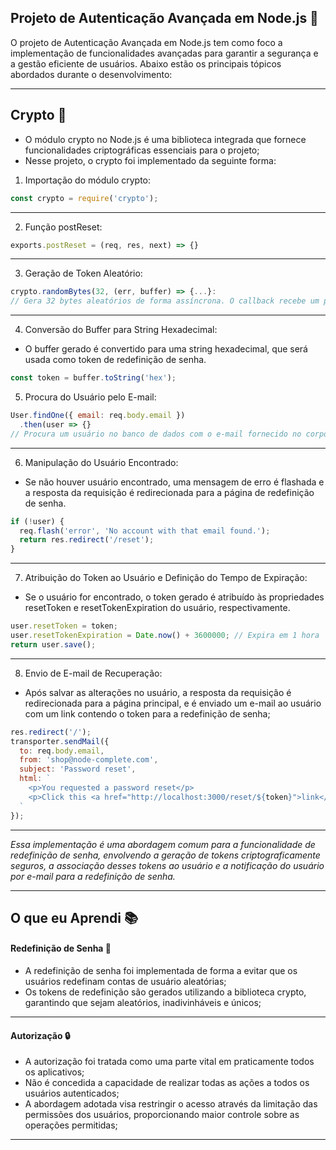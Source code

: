 ## Projeto de Autenticação Avançada em Node.js 🚀

O projeto de Autenticação Avançada em Node.js tem como foco a implementação de funcionalidades avançadas para garantir a segurança e a gestão eficiente de usuários. Abaixo estão os principais tópicos abordados durante o desenvolvimento:

---

## Crypto 🔐
- O módulo crypto no Node.js é uma biblioteca integrada que fornece funcionalidades criptográficas essenciais para o projeto;
- Nesse projeto, o crypto foi implementado da seguinte forma:
1. Importação do módulo crypto:
~~~javascript 
const crypto = require('crypto');
~~~

---

2. Função postReset:
~~~javascript 
exports.postReset = (req, res, next) => {}
~~~

---

3. Geração de Token Aleatório:
~~~javascript 
crypto.randomBytes(32, (err, buffer) => {...}:
// Gera 32 bytes aleatórios de forma assíncrona. O callback recebe um possível erro (err) e o buffer gerado.
~~~

---

4. Conversão do Buffer para String Hexadecimal:
- O buffer gerado é convertido para uma string hexadecimal, que será usada como token de redefinição de senha.
~~~javascript 
const token = buffer.toString('hex');
~~~

5. Procura do Usuário pelo E-mail:
~~~javascript
User.findOne({ email: req.body.email })
  .then(user => {}
// Procura um usuário no banco de dados com o e-mail fornecido no corpo da requisição.
~~~

---

6. Manipulação do Usuário Encontrado:
- Se não houver usuário encontrado, uma mensagem de erro é flashada e a resposta da requisição é redirecionada para a página de redefinição de senha.
~~~javascript
if (!user) {
  req.flash('error', 'No account with that email found.');
  return res.redirect('/reset');
}
~~~

---

7. Atribuição do Token ao Usuário e Definição do Tempo de Expiração:
- Se o usuário for encontrado, o token gerado é atribuído às propriedades resetToken e resetTokenExpiration do usuário, respectivamente.
~~~javascript 
user.resetToken = token;
user.resetTokenExpiration = Date.now() + 3600000; // Expira em 1 hora
return user.save();
~~~

---

8. Envio de E-mail de Recuperação:
- Após salvar as alterações no usuário, a resposta da requisição é redirecionada para a página principal, e é enviado um e-mail ao usuário com um link contendo o token para a redefinição de senha;
~~~javascript
res.redirect('/');
transporter.sendMail({
  to: req.body.email,
  from: 'shop@node-complete.com',
  subject: 'Password reset',
  html: `
    <p>You requested a password reset</p>
    <p>Click this <a href="http://localhost:3000/reset/${token}">link</a> to set a new password.</p>
  `
});
~~~

---

*Essa implementação é uma abordagem comum para a funcionalidade de redefinição de senha, envolvendo a geração de tokens criptograficamente seguros, a associação desses tokens ao usuário e a notificação do usuário por e-mail para a redefinição de senha.*

---

## O que eu Aprendi 📚

#### Redefinição de Senha 🔄
- A redefinição de senha foi implementada de forma a evitar que os usuários redefinam contas de usuário aleatórias;
- Os tokens de redefinição são gerados utilizando a biblioteca crypto, garantindo que sejam aleatórios, inadivinháveis e únicos; 

---

#### Autorização 🔒
- A autorização foi tratada como uma parte vital em praticamente todos os aplicativos;
- Não é concedida a capacidade de realizar todas as ações a todos os usuários autenticados;
- A abordagem adotada visa restringir o acesso através da limitação das permissões dos usuários, proporcionando maior controle sobre as operações permitidas;

---
